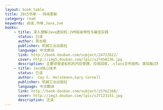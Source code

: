 ```yaml
---
layout: book_table
title: 2015书单---持续更新
category: read
keywords: 阅读,书单,Java,Jvm
books:
    - title: 深入理解Java虚拟机:JVM高级特性与最佳实践
      status: 已读
      author: 周志明
      publisher: 机械工业出版社
      language: 中文原创
      link: http://book.douban.com/subject/24722612/
      cover: http://img5.douban.com/lpic/s27458236.jpg
      description: 主要讲里虚拟机的内存管理，垃圾回收，.class文件结构，类加载过程等，没精读，略读，有点概念
    - title: Java核心技术
      status: 已读
      author:  Cay S. Horstmann,Gary Cornell
      publisher: 机械工业出版社
      language: 中文翻译
      link: http://book.douban.com/subject/25762168/
      cover: http://img3.douban.com/lpic/s27123141.jpg
      description: 泛读
---
```

